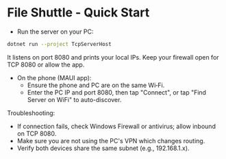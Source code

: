 # File Shuttle - Quick Start

- Run the server on your PC:

```bash
dotnet run --project TcpServerHost
```

It listens on port 8080 and prints your local IPs. Keep your firewall open for TCP 8080 or allow the app.

- On the phone (MAUI app):
  - Ensure the phone and PC are on the same Wi‑Fi.
  - Enter the PC IP and port 8080, then tap "Connect", or tap "Find Server on WiFi" to auto-discover.

Troubleshooting:
- If connection fails, check Windows Firewall or antivirus; allow inbound on TCP 8080.
- Make sure you are not using the PC's VPN which changes routing.
- Verify both devices share the same subnet (e.g., 192.168.1.x).